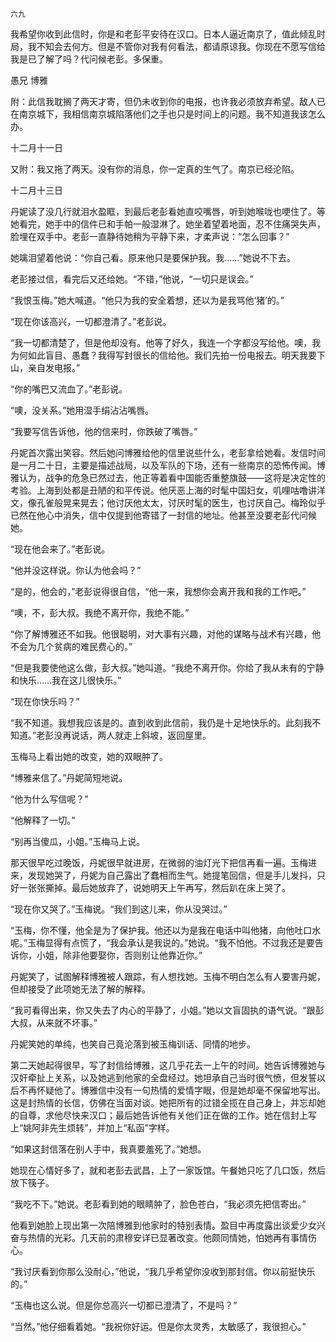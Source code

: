     六九 

   我希望你收到此信时，你是和老彭平安待在汉口。日本人逼近南京了，值此倾乱时局，我不知会去何方。但是不管你对我有何看法，都请原谅我。你现在不愿写信给我是已了解了吗？代问候老彭。多保重。

   愚兄 博雅

   附：此信我耽搁了两天才寄，但仍未收到你的电报，也许我必须放弃希望。敌人已在南京城下，我相信南京城陷落他们之手也只是时间上的问题。我不知道我该怎么办。

   十二月十一日

   又附：我又拖了两天。没有你的消息，你一定真的生气了。南京已经沦陷。

   十二月十三日

   丹妮读了没几行就泪水盈眶，到最后老彭看她直咬嘴唇，听到她喉咙也哽住了。等她看完，她手中的信件已和手帕一般湿淋了。她坐着望着地面，忍不住痛哭失声，脸埋在双手中。老彭一直静待她稍为平静下来，才柔声说：“怎么回事？”

   她噙泪望着他说：“你自己看。原来他只是要保护我。我……”她说不下去。

   老彭接过信，看完后又还给她。“不错，”他说，“一切只是误会。”

   “我恨玉梅。”她大喊道。“他只为我的安全着想，还以为是我骂他‘猪’的。”

   “现在你该高兴，一切都澄清了。”老彭说。

   “我一切都清楚了，但是他却没有。他等了好久，我连一个字都没写给他。噢，我为何如此盲目、愚蠢？我得写封很长的信给他。我们先拍一份电报去。明天我要下山，亲自发电报。”

   “你的嘴巴又流血了。”老彭说。

   “噢，没关系。”她用湿手绢沾沾嘴唇。

   “我要写信告诉他，他的信来时，你跌破了嘴唇。”

   丹妮首次露出笑容。然后她问博雅给他的信里说些什么，老彭拿给她看。发信时间是一月二十日，主要是描述战局，以及军队的下场，还有一些南京的恐怖传闻。博雅认为，战争的危急已然过去，他正等着看中国能否重整旗鼓——这将是决定性的考验。上海到处都是丑陋的和平传说。他厌恶上海的时髦中国妇女，叽哩咕噜讲洋文，像孔雀般晃来晃去；他讨厌他太太，讨厌时髦的医生，也讨厌自己。梅玲似乎已然在他心中消失，信中仅提到他寄错了一封信的地址。他甚至没要老彭代问候她。

   “现在他会来了。”老彭说。

   “他并没这样说。你认为他会吗？”

   “是的，他会的，”老彭说得很自信，“他一来，我想你会离开我和我的工作吧。”

   “噢，不，彭大叔。我绝不离开你，我绝不能。”

   “你了解博雅还不如我。他很聪明，对大事有兴趣，对他的谋略与战术有兴趣，他不会为几个贫病的难民费心的。”

   “但是我要使他这么做，彭大叔。”她叫道。“我绝不离开你。你给了我从未有的宁静和快乐……我在这儿很快乐。”

   “现在你快乐吗？”

   “我不知道。我想我应该是的。直到收到此信前，我仍是十足地快乐的。此刻我不知道。”老彭没再说话，两人就走上斜坡，返回屋里。

   玉梅马上看出她的改变，她的双眼肿了。

   “博雅来信了。”丹妮简短地说。

   “他为什么写信呢？”

   “他解释了一切。”

   “别再当傻瓜，小姐。”玉梅马上说。

   那天很早吃过晚饭，丹妮很早就进房，在微弱的油灯光下把信再看一遍。玉梅进来，发现她哭了，丹妮为自己露出了蠢相而生气。她提笔回信，但是手儿发抖，只好一张张撕掉。最后她放弃了，说她明天上午再写，然后趴在床上哭了。

   “现在你又哭了。”玉梅说。“我们到这儿来，你从没哭过。”

   “玉梅，你不懂，他全是为了保护我。他还以为是我在电话中叫他猪，向他吐口水呢。”玉梅显得有点慌了，“我会承认是我说的。”她说。“我不怕他。不过我还是要告诉你，小姐，除非他要娶你，否则别让他靠近你。”

   丹妮笑了，试图解释博雅被人跟踪，有人想找她。玉梅不明白怎么有人要害丹妮，但却接受了此项她无法了解的解释。

   “我可看得出来，你又失去了内心的平静了，小姐。”她以文盲固执的语气说。“跟彭大叔，从来就不坏事。”

   丹妮笑她的单纯，也笑自己竟沦落到被玉梅训话、同情的地步。

   第二天她起得很早，写了封信给博雅，这几乎花去一上午的时间。她告诉博雅她与汉奸牵扯上关系，以及她逃到他家的全盘经过。她坦承自己当时很气愤，但发誓以后不再怀疑他了。博雅信中没有一句热情的爱情字眼，但是她却毫不保留地写出。这是封热情的长信，仿佛在当面对谈。她把所有的过错全揽在自己身上，并忘却她的自尊，求他尽快来汉口；最后她告诉他有关他们正在做的工作。她在信封上写上“姚阿非先生烦转”，并加上“私函”字样。

   “如果这封信落在别人手中，我真要羞死了。”她想。

   她现在心情好多了，就和老彭去武昌，上了一家饭馆。午餐她只吃了几口饭，然后放下筷子。

   “我吃不下。”她说。老彭看到她的眼睛肿了，脸色苍白，“我必须先把信寄出。”

   他看到她脸上现出第一次陪博雅到他家时的特别表情。盈目中再度露出谈爱少女兴奋与热情的光彩。几天前的肃穆安详已显著改变。他颇同情她，怕她再有事情伤心。

   “我讨厌看到你那么没耐心，”他说，“我几乎希望你没收到那封信。你以前挺快乐的。”

   “玉梅也这么说。但是你总高兴一切都已澄清了，不是吗？”

   “当然。”他仔细看着她。“我祝你好运。但是你太灵秀，太敏感了，我很担心。”


